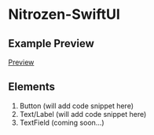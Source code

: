 # Nitrozen-SwiftUI

## Example Preview
[Preview](https://github.com/hitendra-gofynd/nitrozen-ios/blob/develop/Example-Nitrozen-SwiftUI/Example-Nitrozen-SwiftUI/Preview%20Content/Example-Preview-1.gif)



## Elements
1. Button (will add code snippet here)
2. Text/Label (will add code snippet here)
3. TextField (coming soon...)


